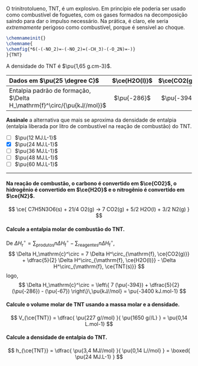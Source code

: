 O trinitrotolueno, TNT, é um explosivo. Em princípio ele poderia ser usado como combustível de foguetes, com os gases formados na decomposição saindo para dar o impulso necessário. Na prática, é claro, ele seria *extremamente* perigoso como combustível, porque é sensível ao choque.

```latex
\chemnameinit{}
\chemname{
\chemfig{*6(-(-NO_2)=-(-NO_2)=(-CH_3)-(-O_2N)=-)}
}{TNT}
```

A densidade do TNT é $\pu{1,65 g.cm-3}$.

| Dados em $\pu{25 \degree C}$                                            | $\ce{H2O(l)}$ | $\ce{CO2(g)}$ | $\ce{TNT(s)}$ |
| :---------------------------------------------------------------------- | :-----------: | :-----------: | :-----------: |
| Entalpia padrão de formação, $\Delta H_\mathrm{f}^\circ/{\pu{kJ//mol}}$ |  $\pu{-286}$  |  $\pu{-394}$  |  $\pu{-67}$   |

**Assinale** a alternativa que mais se aproxima da densidade de entalpia (entalpia liberada por litro de combustível na reação de combustão) do TNT.

- [ ] $\pu{12 MJ.L-1}$
- [x] $\pu{24 MJ.L-1}$
- [ ] $\pu{36 MJ.L-1}$
- [ ] $\pu{48 MJ.L-1}$
- [ ] $\pu{60 MJ.L-1}$

---

#### Na reação de combustão, o carbono é convertido em $\ce{CO2}$, o hidrogênio é convertido em $\ce{H2O}$ e o nitrogênio é convertido em $\ce{N2}$.

$$
    \ce{ C7H5N3O6(s) + 21/4 O2(g) -> 7 CO2(g) + 5/2 H2O(l) + 3/2 N2(g) }
$$

#### Calcule a entalpia molar de combustão do TNT.

De $\Delta H_\mathrm{r}^\circ = \sum_\text{produtos} n \Delta H^\circ_\mathrm{f} - \sum_\text{reagentes} n \Delta H^\circ_\mathrm{f}$,
$$
   \Delta H_\mathrm{c}^\circ 
        = 7 \Delta H^\circ_{\mathrm{f}, \ce{CO2(g)}} 
        + \dfrac{5}{2} \Delta H^\circ_{\mathrm{f}, \ce{H2O(l)}}
        - \Delta H^\circ_{\mathrm{f}, \ce{TNT(s)}}
$$
logo,
$$
   \Delta H_\mathrm{c}^\circ
        = \left\{ 7 (\pu{-394}) + \dfrac{5}{2} (\pu{-286}) - (\pu{-67}) \right\}\,\pu{kJ//mol}
        = \pu{-3400 kJ.mol-1}
$$

#### Calcule o volume molar de TNT usando a massa molar e a densidade.

$$
    V_{\ce{TNT}} 
        = \dfrac{ \pu{227 g//mol} }{ \pu{1650 g//L} } 
        = \pu{0,14 L.mol-1}
$$

#### Calcule a densidade de entalpia do TNT.

$$
    h_{\ce{TNT}}
        = \dfrac{ \pu{3,4 MJ//mol} }{ \pu{0,14 L//mol} } 
        = \boxed{ \pu{24 MJ.L-1} }
$$
